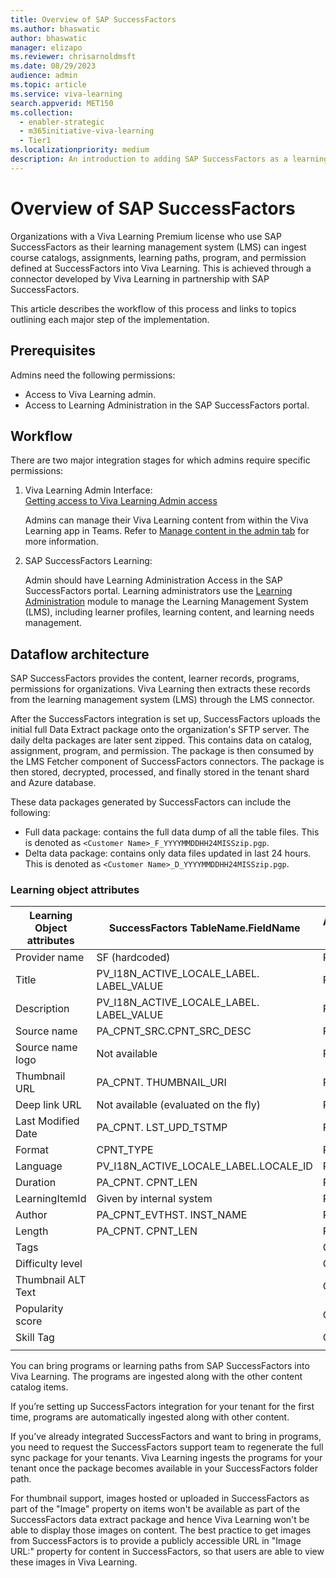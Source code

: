 ```yaml
---
title: Overview of SAP SuccessFactors
ms.author: bhaswatic
author: bhaswatic
manager: elizapo
ms.reviewer: chrisarnoldmsft
ms.date: 08/29/2023
audience: admin
ms.topic: article
ms.service: viva-learning
search.appverid: MET150
ms.collection:
  - enabler-strategic
  - m365initiative-viva-learning
  - Tier1
ms.localizationpriority: medium
description: An introduction to adding SAP SuccessFactors as a learning content source for Microsoft Viva Learning.
---
```


# Overview of SAP SuccessFactors

Organizations with a Viva Learning Premium license who use SAP SuccessFactors as their learning management system (LMS) can ingest course catalogs, assignments, learning paths, program, and permission defined at SuccessFactors into Viva Learning. 
This is achieved through a connector developed by Viva Learning in partnership with SAP SuccessFactors. 

This article describes the workflow of this process and links to topics outlining each major step of the implementation. 

## Prerequisites 

Admins need the following permissions: 

- Access to Viva Learning admin.
- Access to Learning Administration in the SAP SuccessFactors portal.

## Workflow 


There are two major integration stages for which admins require specific permissions:

1. Viva Learning Admin Interface:  
    [Getting access to Viva Learning Admin access](/viva/learning/set-up-viva-learning)

    Admins can manage their Viva Learning content from within the Viva Learning app in Teams. Refer to [Manage content in the admin tab](/viva/learning/use-tabs#managing-providers) for more information.

2. SAP SuccessFactors Learning: 

    Admin should have Learning Administration Access in the SAP SuccessFactors portal.  Learning administrators use the [Learning Administration](https://help.sap.com/docs/SAP_SUCCESSFACTORS_LEARNING/5fae31b1299d4033b665edabea7b9087/bd87dbf2b14c4fa29708b739ab40b1e1.html) module to manage the Learning Management System (LMS), including learner profiles, learning content, and learning needs management. 



## Dataflow architecture

SAP SuccessFactors provides the content, learner records, programs, permissions for organizations. Viva Learning then extracts these records from the learning management system (LMS) through the LMS connector.

After the SuccessFactors integration is set up, SuccessFactors uploads the initial full Data Extract package onto the organization's SFTP server. The daily delta packages are later sent zipped. 
This contains data on catalog, assignment, program, and permission. The package is then consumed by the LMS Fetcher component of SuccessFactors connectors. The package is then stored, decrypted, processed, and finally stored in the tenant shard and Azure database.
 
These data packages generated by SuccessFactors can include the following:
 - Full data package: contains the full data dump of all the table files. This is denoted as `<Customer Name>_F_YYYYMMDDHH24MISSzip.pgp`.
 - Delta data package: contains only data files updated in last 24 hours. This is denoted as `<Customer Name>_D_YYYYMMDDHH24MISSzip.pgp`.

### Learning object attributes 

|Learning Object attributes | SuccessFactors TableName.FieldName|Attribute type
|-----------|-----------|-----------|
|Provider name | SF (hardcoded) | Required |
|Title | PV_I18N_ACTIVE_LOCALE_LABEL. LABEL_VALUE |Required |
|Description | PV_I18N_ACTIVE_LOCALE_LABEL. LABEL_VALUE | Required |
|Source name | PA_CPNT_SRC.CPNT_SRC_DESC | Required |
|Source name logo | Not available | Required |
|Thumbnail URL | PA_CPNT. THUMBNAIL_URI | Required |
|Deep link URL | Not available (evaluated on the fly) | Required |
|Last Modified Date | PA_CPNT. LST_UPD_TSTMP| Required |
|Format| CPNT_TYPE | Required |
|Language | PV_I18N_ACTIVE_LOCALE_LABEL.LOCALE_ID | Required |
|Duration | PA_CPNT. CPNT_LEN | Required |
|LearningItemId | Given by internal system | Required |
|Author | PA_CPNT_EVTHST. INST_NAME | Required |
|Length	| PA_CPNT. CPNT_LEN |	Required |
|Tags |	 | Optional |
|Difficulty level | | Optional |
|Thumbnail ALT Text | |  Optional |
|Popularity score |  | Optional |
|Skill Tag |  |	Optional |
| |||

You can bring programs or learning paths from SAP SuccessFactors into Viva Learning. The programs are ingested along with the other content catalog items.

If you’re setting up SuccessFactors integration for your tenant for the first time, programs are automatically ingested along with other content.

If you’ve already integrated SuccessFactors and want to bring in programs, you need to request the SuccessFactors support team to regenerate the full sync package for your tenants. Viva Learning ingests the programs for your tenant once the package becomes available in your SuccessFactors folder path.

For thumbnail support, images hosted or uploaded in SuccessFactors as part of the "Image" property on items won't be available as part of the SuccessFactors data extract package and hence Viva Learning won't be able to display those images on content. The best practice to get images from SuccessFactors is to provide a publicly accessible URL in "Image URL:" property for content in SuccessFactors, so that users are able to view these images in Viva Learning.


